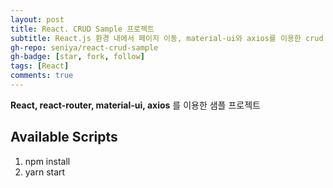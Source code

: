 ```yaml
---
layout: post
title: React. CRUD Sample 프로젝트
subtitle: React.js 환경 내에서 페이지 이동, material-ui와 axios를 이용한 crud 구성
gh-repo: seniya/react-crud-sample
gh-badge: [star, fork, follow]
tags: [React]
comments: true
---
```



**React, react-router, material-ui, axios** 를 이용한 샘플 프로젝트


## Available Scripts

1. npm install
2. yarn start